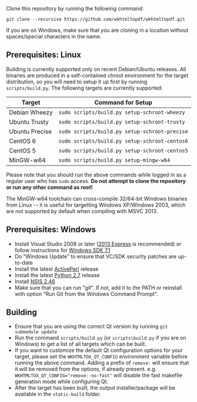 Clone this repository by running the following command:

    git clone --recursive https://github.com/wkhtmltopdf/wkhtmltopdf.git

If you are on Windows, make sure that you are cloning in a location without
spaces/special characters in the name.

Prerequisites: Linux
--------------------

Building is currently supported only on recent Debian/Ubuntu releases. All
binaries are produced in a self-contained chroot environment for the target
distribution, so you will need to setup it up first by running
```scripts/build.py```. The following targets are currently supported:

Target         | Command for Setup
------         | -----------------
Debian Wheezy  | ```sudo scripts/build.py setup-schroot-wheezy```
Ubuntu Trusty  | ```sudo scripts/build.py setup-schroot-trusty```
Ubuntu Precise | ```sudo scripts/build.py setup-schroot-precise```
CentOS 6       | ```sudo scripts/build.py setup-schroot-centos6```
CentOS 5       | ```sudo scripts/build.py setup-schroot-centos5```
MinGW-w64      | ```sudo scripts/build.py setup-mingw-w64```

Please note that you should run the above commands while logged in as a
regular user who has ```sudo``` access. **Do not attempt to clone the
repository or run any other command as root!**

The MinGW-w64 toolchain can cross-compile 32/64-bit Windows binaries from
Linux -- it is useful for targetting Windows XP/Windows 2003, which are not
supported by default when compiling with MSVC 2013.

Prerequisites: Windows
----------------------

* Install Visual Studio 2008 or later ([2013 Express](http://www.microsoft.com/en-US/download/details.aspx?id=40787)
  is recommended) or follow instructions for [Windows SDK 7.1](http://qt-project.org/wiki/Category:Tools::msvc)
* Do "Windows Update" to ensure that VC/SDK security patches are up-to-date
* Install the latest [ActivePerl](http://www.activestate.com/activeperl/downloads) release
* Install the latest [Python 2.7](http://www.python.org/downloads/windows/) release
* Install [NSIS 2.46](http://nsis.sourceforge.net/Download)
* Make sure that you can run "git". If not, add it to the PATH or reinstall
  with option "Run Git from the Windows Command Prompt".

Building
--------

* Ensure that you are using the correct Qt version by running ```git submodule update```
* Run the command ```scripts/build.py``` (or ```scripts\build.py``` if you
  are on Windows) to get a list of all targets which can be built.
* If you want to customize the default Qt configuration options for your
  target, please set the ```WKHTMLTOX_QT_CONFIG``` environment variable
  before running the above command. Adding a prefix of ```remove:```
  will ensure that it will be removed from the options, if already present.
  e.g. ```WKHTMLTOX_QT_CONFIG="remove:-no-fast"``` will disable the fast
  makefile generation mode while configuring Qt.
* After the target has been built, the output installer/package will be
  available in the ```static-build``` folder.
